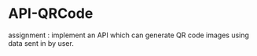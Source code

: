 # API-QRCode
assignment : implement an API which can generate QR code images using data sent in by user.
